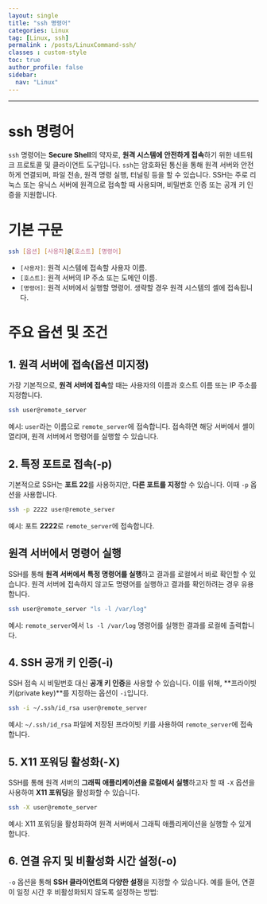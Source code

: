 ```yaml
---
layout: single
title: "ssh 명령어"
categories: Linux
tag: [Linux, ssh]
permalink : /posts/LinuxCommand-ssh/
classes : custom-style
toc: true
author_profile: false
sidebar:
  nav: "Linux"
---
```


<hr>

# ssh 명령어

`ssh` 명령어는 <b>Secure Shell</b>의 약자로, **원격 시스템에 안전하게 접속**하기 위한 네트워크 프로토콜 및 클라이언트 도구입니다. `ssh`는 암호화된 통신을 통해 원격 서버와 안전하게 연결되며, 파일 전송, 원격 명령 실행, 터널링 등을 할 수 있습니다. SSH는 주로 리눅스 또는 유닉스 서버에 원격으로 접속할 때 사용되며, 비밀번호 인증 또는 공개 키 인증을 지원합니다.

# 기본 구문

```bash
ssh [옵션] [사용자]@[호스트] [명령어]
```

- `[사용자]`: 원격 시스템에 접속할 사용자 이름.
- `[호스트]`: 원격 서버의 IP 주소 또는 도메인 이름.
- `[명령어]`: 원격 서버에서 실행할 명령어. 생략할 경우 원격 시스템의 셸에 접속됩니다.

# 주요 옵션 및 조건

## 1. 원격 서버에 접속(옵션 미지정)

가장 기본적으로, **원격 서버에 접속**할 때는 사용자의 이름과 호스트 이름 또는 IP 주소를 지정합니다.

```bash
ssh user@remote_server
```

예시: `user`라는 이름으로 `remote_server`에 접속합니다. 접속하면 해당 서버에서 셸이 열리며, 원격 서버에서 명령어를 실행할 수 있습니다.

## 2. 특정 포트로 접속(-p)

기본적으로 SSH는 **포트 22**를 사용하지만, **다른 포트를 지정**할 수 있습니다. 이때 `-p` 옵션을 사용합니다.

```bash
ssh -p 2222 user@remote_server
```

예시: 포트 <b>2222</b>로 `remote_server`에 접속합니다.

## 원격 서버에서 명령어 실행

SSH를 통해 **원격 서버에서 특정 명령어를 실행**하고 결과를 로컬에서 바로 확인할 수 있습니다. 원격 서버에 접속하지 않고도 명령어를 실행하고 결과를 확인하려는 경우 유용합니다.

```bash
ssh user@remote_server "ls -l /var/log"
```

예시: `remote_server`에서 `ls -l /var/log` 명령어를 실행한 결과를 로컬에 출력합니다.

## 4. SSH 공개 키 인증(-i)

SSH 접속 시 비밀번호 대신 **공개 키 인증**을 사용할 수 있습니다. 이를 위해, **프라이빗 키(private key)**를 지정하는 옵션이 `-i`입니다.

```bash
ssh -i ~/.ssh/id_rsa user@remote_server
```

예시: `~/.ssh/id_rsa` 파일에 저장된 프라이빗 키를 사용하여 `remote_server`에 접속합니다.

## 5. X11 포워딩 활성화(-X)

SSH를 통해 원격 서버의 **그래픽 애플리케이션을 로컬에서 실행**하고자 할 때 `-X` 옵션을 사용하여 **X11 포워딩**을 활성화할 수 있습니다.

```bash
ssh -X user@remote_server
```

예시: X11 포워딩을 활성화하여 원격 서버에서 그래픽 애플리케이션을 실행할 수 있게 합니다.

## 6. 연결 유지 및 비활성화 시간 설정(-o)

`-o` 옵션을 통해 **SSH 클라이언트의 다양한 설정**을 지정할 수 있습니다. 예를 들어, 연결이 일정 시간 후 비활성화되지 않도록 설정하는 방법: